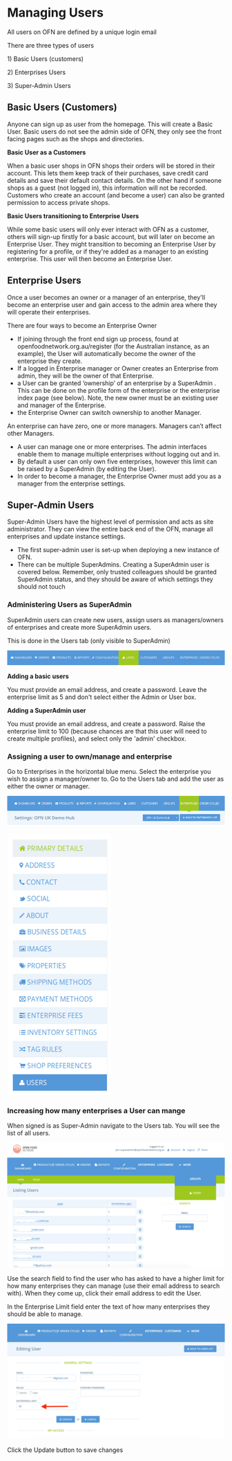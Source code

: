 # Managing Users

All users on OFN are defined by a unique login email

There are three types of users

1\) Basic Users (customers)

2\) Enterprises Users

3\) Super-Admin Users

## Basic Users (Customers)

Anyone can sign up as user from the homepage. This will create a Basic User. Basic users do not see the admin side of OFN, they only see the front facing pages such as the shops and directories.

**Basic User as a Customers**

When a basic user shops in OFN shops their orders will be stored in their account. This lets them keep track of their purchases, save credit card details and save their default contact details. On the other hand if someone shops as a guest (not logged in), this information will not be recorded. Customers who create an account (and become a user) can also be granted permission to access private shops.

**Basic Users transitioning to Enterprise Users**

While some basic users will only ever interact with OFN as a customer, others will sign-up firstly for a basic account, but will later on become an Enterprise User. They might transition to becoming an Enterprise User by registering for a profile, or if they're added as a manager to an existing enterprise. This user will then become an Enterprise User.

## Enterprise Users

Once a user becomes an owner or a manager of an enterprise, they'll become an enterprise user and gain access to the admin area where they will operate their enterprises.

There are four ways to become an Enterprise Owner

* If joining through the front end sign up process, found at openfoodnetwork.org.au/register (for the Australian instance, as an example), the User will automatically become the owner of the enterprise they create.
* If a logged in Enterprise manager or Owner creates an Enterprise from admin, they will be the owner of that Enterprise.
* a User can be granted ‘ownership’ of an enterprise by a SuperAdmin . This can be done on the profile form of the enterprise or the enterprise index page (see below). Note, the new owner must be an existing user and manager of the Enterprise.
* the Enterprise Owner can switch ownership to another Manager.

An enterprise can have zero, one or more managers. Managers can’t affect other Managers.

* A user can manage one or more enterprises. The admin interfaces enable them to manage multiple enterprises without logging out and in.
* By default a user can only own five enterprises, however this limit can be raised by a SuperAdmin (by editing the User).
* In order to become a manager, the Enterprise Owner must add you as a manager from the enterprise settings.

## Super-Admin Users

Super-Admin Users have the highest level of permission and acts as site administrator. They can view the entire back end of the OFN, manage all enterprises and update instance settings.

* The first super-admin user is set-up when deploying a new instance of OFN.
* There can be multiple SuperAdmins. Creating a SuperAdmin user is covered below. Remember, only trusted colleagues should be granted SuperAdmin status, and they should be aware of which settings they should not touch

### Administering Users as SuperAdmin

SuperAdmin users can create new users, assign users as managers/owners of enterprises and create more SuperAdmin users.

This is done in the Users tab (only visible to SuperAdmin)

![](<.gitbook/assets/Capture du 2019-05-27 22-27-23.png>)

**Adding a basic users**

You must provide an email address, and create a password. Leave the enterprise limit as 5 and don't select either the Admin or User box.

**Adding a SuperAdmin user**

You must provide an email address, and create a password. Raise the enterprise limit to 100 (because chances are that this user will need to create multiple profiles), and select only the 'admin' checkbox.

### Assigning a user to own/manage and enterprise

Go to Enterprises in the horizontal blue menu. Select the enterprise you wish to assign a manager/owner to. Go to the Users tab and add the user as either the owner or manager.

![](<.gitbook/assets/Capture du 2019-05-27 22-30-49.png>)

![](<.gitbook/assets/Capture du 2019-05-27 22-31-01.png>)

### Increasing how many enterprises a User can mange

When signed is as Super-Admin navigate to the Users tab. You will see the list of all users. 

![](<.gitbook/assets/Increase enterprise limit for a user.jpg>)

Use the search field to find the user who has asked to have a higher limit for how many enterprises they can manage (use their email address to search with).  When they come up, click their email address to edit the User. 

In the Enterprise Limit field enter the text of how many enterprises they should be able to manage. 

![](<.gitbook/assets/Edit user.jpg>)

Click the Update button to save changes
